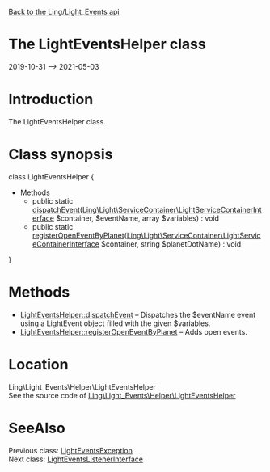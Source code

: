 [Back to the Ling/Light_Events api](https://github.com/lingtalfi/Light_Events/blob/master/doc/api/Ling/Light_Events.md)



The LightEventsHelper class
================
2019-10-31 --> 2021-05-03






Introduction
============

The LightEventsHelper class.



Class synopsis
==============


class <span class="pl-k">LightEventsHelper</span>  {

- Methods
    - public static [dispatchEvent](https://github.com/lingtalfi/Light_Events/blob/master/doc/api/Ling/Light_Events/Helper/LightEventsHelper/dispatchEvent.md)([Ling\Light\ServiceContainer\LightServiceContainerInterface](https://github.com/lingtalfi/Light/blob/master/doc/api/Ling/Light/ServiceContainer/LightServiceContainerInterface.md) $container, $eventName, array $variables) : void
    - public static [registerOpenEventByPlanet](https://github.com/lingtalfi/Light_Events/blob/master/doc/api/Ling/Light_Events/Helper/LightEventsHelper/registerOpenEventByPlanet.md)([Ling\Light\ServiceContainer\LightServiceContainerInterface](https://github.com/lingtalfi/Light/blob/master/doc/api/Ling/Light/ServiceContainer/LightServiceContainerInterface.md) $container, string $planetDotName) : void

}






Methods
==============

- [LightEventsHelper::dispatchEvent](https://github.com/lingtalfi/Light_Events/blob/master/doc/api/Ling/Light_Events/Helper/LightEventsHelper/dispatchEvent.md) &ndash; Dispatches the $eventName event using a LightEvent object filled with the given $variables.
- [LightEventsHelper::registerOpenEventByPlanet](https://github.com/lingtalfi/Light_Events/blob/master/doc/api/Ling/Light_Events/Helper/LightEventsHelper/registerOpenEventByPlanet.md) &ndash; Adds open events.





Location
=============
Ling\Light_Events\Helper\LightEventsHelper<br>
See the source code of [Ling\Light_Events\Helper\LightEventsHelper](https://github.com/lingtalfi/Light_Events/blob/master/Helper/LightEventsHelper.php)



SeeAlso
==============
Previous class: [LightEventsException](https://github.com/lingtalfi/Light_Events/blob/master/doc/api/Ling/Light_Events/Exception/LightEventsException.md)<br>Next class: [LightEventsListenerInterface](https://github.com/lingtalfi/Light_Events/blob/master/doc/api/Ling/Light_Events/Listener/LightEventsListenerInterface.md)<br>
